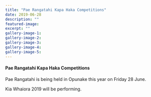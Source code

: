```yaml
---
title: "Pae Rangatahi Kapa Haka Competitions"
date: 2019-06-28
description: ""
featured-image: 
excerpt: ""
gallery-image-1: 
gallery-image-2: 
gallery-image-3: 
gallery-image-4: 
gallery-image-5: 
---
```


<h4>Pae Rangatahi Kapa Haka Competitions</h4>
<p>Pae Rangatahi is being held in Opunake this year on Friday 28 June.</p>
<p>Kia Whaiora 2019 will be performing.</p>

